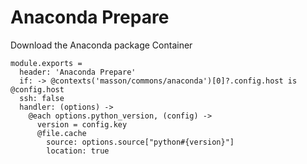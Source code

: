 # Anaconda Prepare

Download the Anaconda package Container

    module.exports =
      header: 'Anaconda Prepare'
      if: -> @contexts('masson/commons/anaconda')[0]?.config.host is @config.host
      ssh: false
      handler: (options) ->
        @each options.python_version, (config) ->
          version = config.key
          @file.cache
            source: options.source["python#{version}"]
            location: true
